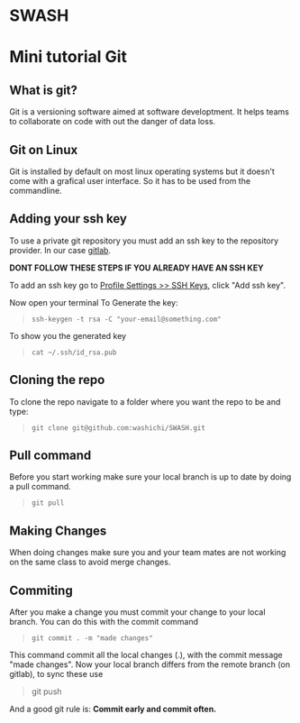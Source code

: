 # SWASH

# Mini tutorial Git #

## What is git? ##
Git is a versioning software aimed at software developtment.
It helps teams to collaborate on code with out the danger
of data loss.

## Git on Linux ##
Git is installed by default on most linux operating systems
but it doesn't come with a grafical user interface.
So it has to be used from the commandline.

## Adding your ssh key ##
To use a private git repository you must add an ssh key to the
repository provider. In our case [gitlab](https://gitlab.com/yopspanjers/t32c).

__DONT FOLLOW THESE STEPS IF YOU ALREADY HAVE AN SSH KEY__

To add an ssh key go to [Profile Settings >> SSH Keys](https://gitlab.com/profile/keys),
click "Add ssh key".

Now open your terminal
To Generate the key:
>`ssh-keygen -t rsa -C "your-email@something.com"`

To show you the generated key
>`cat ~/.ssh/id_rsa.pub`


## Cloning the repo ##
To clone the repo navigate to a folder where you want the repo to be
and type:

> `git clone git@github.com:washichi/SWASH.git`

## Pull command ##
Before you start working make sure your local branch is up to date by
doing a pull command.
> `git pull`

## Making Changes ##
When doing changes make sure you and your team mates are not working on the same class
to avoid merge changes.

## Commiting ##
After you make a change you must commit your change to your local branch.
You can do this with the commit command
> `git commit . -m "made changes"`

This command commit all the local changes (.), with the commit message "made changes".
Now your local branch differs from the remote branch (on gitlab), to sync these use
> git push

 And a good git rule is: __Commit early and commit often.__

